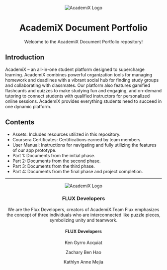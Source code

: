 <p align="center">
  <img src="https://github.com/kthymia/CS152-Portfolio/assets/160714262/4a0c41e8-c65e-4c2e-8693-5b7720d087cc" alt="AcademiX Logo" />
</p>

<h1 align="center">AcademiX Document Portfolio</h1>

<p align="center">Welcome to the AcademiX Document Portfolio repository!</p>

## Introduction
AcademiX – an all-in-one student platform designed to supercharge learning. AcademiX combines powerful organization tools for managing homework and deadlines with a vibrant social hub for finding study groups and collaborating with classmates. Our platform also features gamified flashcards and quizzes to make studying fun and engaging, and on-demand tutoring to connect students with qualified instructors for personalized online sessions. AcademiX provides everything students need to succeed in one dynamic platform.

## Contents
- Assets: Includes resources utilized in this repository.
- Coursera Certificates: Certifications earned by team members.
- User Manual: Instructions for navigating and fully utilizing the features of our app prototype.
- Part 1: Documents from the initial phase.
- Part 2: Documents from the second phase.
- Part 3: Documents from the third phase.
- Part 4: Documents from the final phase and project completion.

---
  
<p align="center">
  <img src="https://github.com/kthymia/CS152-Portfolio/assets/160714262/e6123f20-9767-4c1e-921f-65b7e926a5a3" alt="AcademiX Logo" />
</p>
<h3 align="center">FLUX Developers</h3>
<p align="center">We are the Flux Developers, creators of AcademiX.Team Flux emphasizes the concept of three individuals who are 
  interconnected like puzzle pieces, symbolizing unity and teamwork.</p>

<h4 align="center">FLUX Developers</h4>
<p align="center">Ken Gyrro Acquiat</p>
<p align="center">Zachary Ben Hao</p>
<p align="center">Kathlyn Anne Mejia</p>
